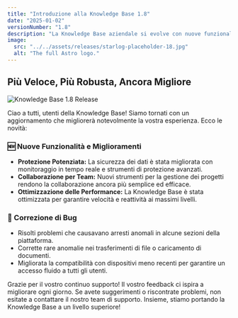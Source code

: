 ```yaml
---
title: "Introduzione alla Knowledge Base 1.8"
date: "2025-01-02"
versionNumber: "1.8"
description: "La Knowledge Base aziendale si evolve con nuove funzionalità e miglioramenti."
image:
  src: "../../assets/releases/starlog-placeholder-18.jpg"
  alt: "The full Astro logo."
---
```


## Più Veloce, Più Robusta, Ancora Migliore

![Knowledge Base 1.8 Release](../../assets/releases/starlog-placeholder-18.jpg)

Ciao a tutti, utenti della Knowledge Base! Siamo tornati con un aggiornamento che migliorerà notevolmente la vostra esperienza. Ecco le novità:

### 🆕 Nuove Funzionalità e Miglioramenti

- **Protezione Potenziata:** La sicurezza dei dati è stata migliorata con monitoraggio in tempo reale e strumenti di protezione avanzati.
- **Collaborazione per Team:** Nuovi strumenti per la gestione dei progetti rendono la collaborazione ancora più semplice ed efficace.
- **Ottimizzazione delle Performance:** La Knowledge Base è stata ottimizzata per garantire velocità e reattività ai massimi livelli.

### 🐞 Correzione di Bug

- Risolti problemi che causavano arresti anomali in alcune sezioni della piattaforma.
- Corrette rare anomalie nei trasferimenti di file o caricamento di documenti.
- Migliorata la compatibilità con dispositivi meno recenti per garantire un accesso fluido a tutti gli utenti.

Grazie per il vostro continuo supporto! Il vostro feedback ci ispira a migliorare ogni giorno. Se avete suggerimenti o riscontrate problemi, non esitate a contattare il nostro team di supporto. Insieme, stiamo portando la Knowledge Base a un livello superiore!
